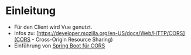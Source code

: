 # Einleitung

- Für den Client wird Vue genutzt.
- Infos zu: [https://developer.mozilla.org/en-US/docs/Web/HTTP/CORS](CORS - Cross-Origin Resource Sharing)
- Einführung von [Spring Boot für CORS](https://spring.io/guides/gs/rest-service-cors/)
